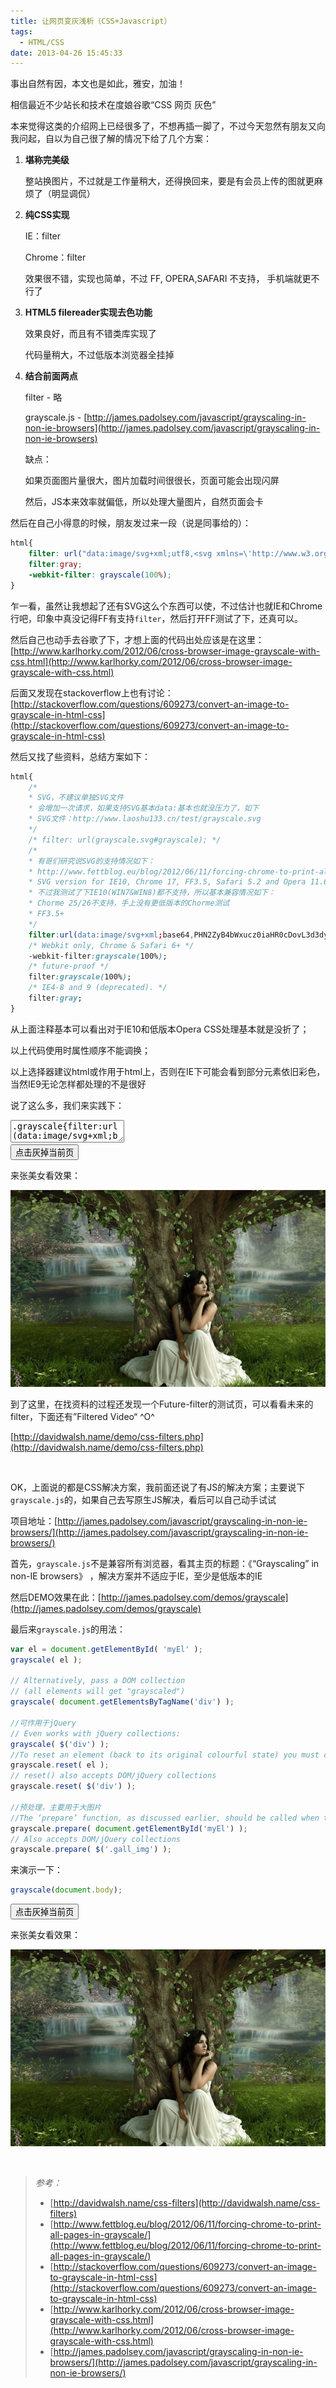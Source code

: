 ```yaml
---
title: 让网页变灰浅析（CSS+Javascript）
tags:
  - HTML/CSS
date: 2013-04-26 15:45:33
---
```


<style type="text/css">.log_item br{ display:none;}</style>

事出自然有因，本文也是如此，雅安，加油！

相信最近不少站长和技术在度娘谷歌“CSS 网页 灰色”

本来觉得这类的介绍网上已经很多了，不想再插一脚了，不过今天忽然有朋友又向我问起，自以为自己很了解的情况下给了几个方案：

1.  **堪称完美级**

    整站换图片，不过就是工作量稍大，还得换回来，要是有会员上传的图就更麻烦了（明显调侃）

2.  **纯CSS实现**

    IE：filter

    Chrome：filter

    效果很不错，实现也简单，不过 FF, OPERA,SAFARI 不支持， 手机端就更不行了
3.  **HTML5 filereader实现去色功能**

    效果良好，而且有不错类库实现了

    代码量稍大，不过低版本浏览器全挂掉
4.  **结合前面两点**

    filter - 略

    grayscale.js - [http://james.padolsey.com/javascript/grayscaling-in-non-ie-browsers](http://james.padolsey.com/javascript/grayscaling-in-non-ie-browsers)

    缺点：

    如果页面图片量很大，图片加载时间很很长，页面可能会出现闪屏

    然后，JS本来效率就偏低，所以处理大量图片，自然页面会卡

然后在自己小得意的时候，朋友发过来一段（说是同事给的）：
```css
html{
    filter: url("data:image/svg+xml;utf8,<svg xmlns=\'http://www.w3.org/2000/svg\'><filter id=\'grayscale\'><feColorMatrix type=\'matrix\' values=\'0.3333 0.3333 0.3333 0 0 0.3333 0.3333 0.3333 0 0 0.3333 0.3333 0.3333 0 0 0 0 0 1 0\'/></filter></svg>#grayscale");
    filter:gray;
    -webkit-filter: grayscale(100%);
}
```

乍一看，虽然让我想起了还有SVG这么个东西可以使，不过估计也就IE和Chrome行吧，印象中真没记得FF有支持`filter`，然后打开FF测试了下，还真可以。

然后自己也动手去谷歌了下，才想上面的代码出处应该是在这里：[http://www.karlhorky.com/2012/06/cross-browser-image-grayscale-with-css.html](http://www.karlhorky.com/2012/06/cross-browser-image-grayscale-with-css.html)

后面又发现在stackoverflow上也有讨论：[http://stackoverflow.com/questions/609273/convert-an-image-to-grayscale-in-html-css](http://stackoverflow.com/questions/609273/convert-an-image-to-grayscale-in-html-css)

然后又找了些资料，总结方案如下：
```css
html{
	/*
	* SVG，不建议单独SVG文件
	* 会增加一次请求，如果支持SVG基本data:基本也就没压力了，如下
	* SVG文件：http://www.laoshu133.cn/test/grayscale.svg
	*/
	/* filter: url(grayscale.svg#grayscale); */
	/*
	* 有哥们研究说SVG的支持情况如下：
	* http://www.fettblog.eu/blog/2012/06/11/forcing-chrome-to-print-all-pages-in-grayscale/
	* SVG version for IE10, Chrome 17, FF3.5, Safari 5.2 and Opera 11.6 -- does not, need to be prefixed. See below
	* 不过我测试了下IE10(WIN7&WIN8)都不支持，所以基本兼容情况如下：
	* Chorme 25/26不支持，手上没有更低版本的Chorme测试
	* FF3.5+
	*/
	filter:url(data:image/svg+xml;base64,PHN2ZyB4bWxucz0iaHR0cDovL3d3dy53My5vcmcvMjAwMC9zdmciPjxmaWx0ZXIgaWQ9ImdyYXlzY2FsZSI+PGZlQ29sb3JNYXRyaXggdHlwZT0ibWF0cml4IiB2YWx1ZXM9IjAuMzMzMyAwLjMzMzMgMC4zMzMzIDAgMCAwLjMzMzMgMC4zMzMzIDAuMzMzMyAwIDAgMC4zMzMzIDAuMzMzMyAwLjMzMzMgMCAwIDAgMCAwIDEgMCIvPjwvZmlsdGVyPjwvc3ZnPg==#grayscale);
	/* Webkit only, Chrome & Safari 6+ */
	-webkit-filter:grayscale(100%);
	/* future-proof */
	filter:grayscale(100%);
	/* IE4-8 and 9 (deprecated). */
	filter:gray;
}
```

从上面注释基本可以看出对于IE10和低版本Opera CSS处理基本就是没折了；

以上代码使用时属性顺序不能调换；

以上选择器建议html或作用于html上，否则在IE下可能会看到部分元素依旧彩色，当然IE9无论怎样都处理的不是很好

说了这么多，我们来实践下：
<div id="demo_code_grayscale_css" class="demo_code"><textarea id="demo_code_txt">.grayscale{filter:url(data:image/svg+xml;base64,PHN2ZyB4bWxucz0iaHR0cDovL3d3dy53My5vcmcvMjAwMC9zdmciPjxmaWx0ZXIgaWQ9ImdyYXlzY2FsZSI+PGZlQ29sb3JNYXRyaXggdHlwZT0ibWF0cml4IiB2YWx1ZXM9IjAuMzMzMyAwLjMzMzMgMC4zMzMzIDAgMCAwLjMzMzMgMC4zMzMzIDAuMzMzMyAwIDAgMC4zMzMzIDAuMzMzMyAwLjMzMzMgMCAwIDAgMCAwIDEgMCIvPjwvZmlsdGVyPjwvc3ZnPg==#grayscale);-webkit-filter:grayscale(100%);filter:grayscale(100%);filter:gray}</textarea>
<div class="demo_btns">	<button class="run">点击灰掉当前页</button>
</div><script type="text/javascript" src="/themes/Ceedo/js/jquery.min.js"></script>
<script type="text/javascript">jQuery(function($){var style,garyed=false,docElem=$('html'),shell=$('#demo_code_grayscale_css');shell.find('button.run').bind('click',function(){if(!style){var css=shell.find('textarea').val();style=document.createElement('style');style.type='text/css';if(style.styleSheet){style.styleSheet.cssText=css;}else{style.innerHTML=css;}$('head').prepend(style);}if(!garyed){docElem.addClass('grayscale');this.innerHTML='恢复当前页面';}else{docElem.removeClass('grayscale');this.innerHTML='灰掉当前页';}garyed=!garyed;});});</script>
</div>

来张美女看效果：

![3D Girl](/upload/3d_girl.jpg)

到了这里，在找资料的过程还发现一个Future-filter的测试页，可以看看未来的filter，下面还有”Filtered Video“ ^O^

[http://davidwalsh.name/demo/css-filters.php](http://davidwalsh.name/demo/css-filters.php)

&nbsp;

OK，上面说的都是CSS解决方案，我前面还说了有JS的解决方案；主要说下`grayscale.js`的，如果自己去写原生JS解决，看后可以自己动手试试

项目地址：[http://james.padolsey.com/javascript/grayscaling-in-non-ie-browsers/](http://james.padolsey.com/javascript/grayscaling-in-non-ie-browsers/)

首先，`grayscale.js`不是兼容所有浏览器，看其主页的标题：《“Grayscaling” in non-IE browsers》 ，解决方案并不适应于IE，至少是低版本的IE

然后DEMO效果在此：[http://james.padolsey.com/demos/grayscale](http://james.padolsey.com/demos/grayscale)

最后来`grayscale.js`的用法：
```javascript
var el = document.getElementById( 'myEl' );
grayscale( el );

// Alternatively, pass a DOM collection
// (all elements will get "grayscaled")
grayscale( document.getElementsByTagName('div') );

//可作用于jQuery
// Even works with jQuery collections:
grayscale( $('div') );
//To reset an element (back to its original colourful state) you must call grayscale.reset() and pass whatever elements you want reset:
grayscale.reset( el );
// reset() also accepts DOM/jQuery collections
grayscale.reset( $('div') );

//预处理，主要用于大图片
//The ‘prepare’ function, as discussed earlier, should be called when there’s a large image to process or even if there are several smaller images. Be aware that larger images will take quite a while to process (just a 300×300 PNG takes about 3 seconds in ‘prepare’ mode).
grayscale.prepare( document.getElementById('myEl') );
// Also accepts DOM/jQuery collections
grayscale.prepare( $('.gall_img') );
```

来演示一下：
```javascript
grayscale(document.body);
```
<div id="demo_code_grayscale_js" class="demo_code"><div class="demo_btns">	<button class="run">点击灰掉当前页</button>
</div><script type="text/javascript" src="/Lab/js/grayscale/grayscale.js"></script>
<script type="text/javascript">jQuery(function($){var garyed=false,shell=$('#demo_code_grayscale_js');shell.find('button.run').bind('click',function(){if(!garyed){grayscale(document.body);this.innerHTML='恢复当前页面';}else{grayscale.reset(document.body);this.innerHTML='灰掉当前页';}garyed=!garyed;});});</script>
</div>

来张美女看效果：

![3D Girl](/upload/3d_girl.jpg)

&nbsp;
> _参考：_
>
> *   [http://davidwalsh.name/css-filters](http://davidwalsh.name/css-filters)
> *   [http://www.fettblog.eu/blog/2012/06/11/forcing-chrome-to-print-all-pages-in-grayscale/](http://www.fettblog.eu/blog/2012/06/11/forcing-chrome-to-print-all-pages-in-grayscale/)
> *   [http://stackoverflow.com/questions/609273/convert-an-image-to-grayscale-in-html-css](http://stackoverflow.com/questions/609273/convert-an-image-to-grayscale-in-html-css)
> *   [http://www.karlhorky.com/2012/06/cross-browser-image-grayscale-with-css.html](http://www.karlhorky.com/2012/06/cross-browser-image-grayscale-with-css.html)
> *   [http://james.padolsey.com/javascript/grayscaling-in-non-ie-browsers/](http://james.padolsey.com/javascript/grayscaling-in-non-ie-browsers/)